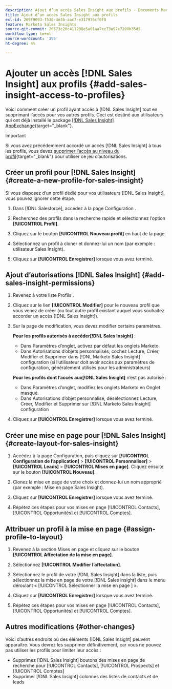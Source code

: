 ```yaml
---
description: Ajout d’un accès Sales Insight aux profils - Documents Marketo - Documentation du produit
title: Ajout d’un accès Sales Insight aux profils
exl-id: 269f9093-f530-4e3b-aac7-e317976cf0f0
feature: Marketo Sales Insights
source-git-commit: 26573c20c411208e5a01aa7ec73a97e7208b35d5
workflow-type: tm+mt
source-wordcount: '395'
ht-degree: 4%

---
```


# Ajouter un accès [!DNL Sales Insight] aux profils {#add-sales-insight-access-to-profiles}

Voici comment créer un profil ayant accès à [!DNL Sales Insight] tout en supprimant l’accès pour vos autres profils. Ceci est destiné aux utilisateurs qui ont déjà installé le package [[!DNL Sales Insight] AppExchange](/help/marketo/product-docs/marketo-sales-insight/msi-for-salesforce/installation/install-marketo-sales-insight-package-in-salesforce-appexchange.md){target="_blank"}.

>[!IMPORTANT]
>
>Si vous avez précédemment accordé un accès [!DNL Sales Insight] à tous les profils, vous devez [supprimer l’accès au niveau du profil](/help/marketo/product-docs/marketo-sales-insight/msi-for-salesforce/configuration/remove-sales-insight-access.md){target="_blank"} pour utiliser ce jeu d’autorisations.

## Créer un profil pour [!DNL Sales Insight] {#create-a-new-profile-for-sales-insight}

Si vous disposez d’un profil dédié pour vos utilisateurs [!DNL Sales Insight], vous pouvez ignorer cette étape.

1. Dans [!DNL Salesforce], accédez à la page Configuration .

1. Recherchez des profils dans la recherche rapide et sélectionnez l’option **[!UICONTROL Profil]**.

1. Cliquez sur le bouton **[!UICONTROL Nouveau profil]** en haut de la page.

1. Sélectionnez un profil à cloner et donnez-lui un nom (par exemple : utilisateur Sales Insight).

1. Cliquez sur **[!UICONTROL Enregistrer]** lorsque vous avez terminé.

## Ajout d’autorisations [!DNL Sales Insight] {#add-sales-insight-permissions}

1. Revenez à votre liste Profils .

1. Cliquez sur le lien **[!UICONTROL Modifier]** pour le nouveau profil que vous venez de créer (ou tout autre profil existant auquel vous souhaitez accorder un accès [!DNL Sales Insight]).

1. Sur la page de modification, vous devez modifier certains paramètres.

   **Pour les profils autorisés à accéder[!DNL Sales Insight]** :

   * Dans Paramètres d’onglet, activez par défaut les onglets Marketo
   * Dans Autorisations d’objets personnalisés, cochez Lecture, Créer, Modifier et Supprimer dans [!DNL Marketo Sales Insight] configuration (si l’utilisateur doit avoir accès aux paramètres de configuration, généralement utilisés pour les administrateurs)

   **Pour les profils dont l’accès aux[!DNL Sales Insight]** n’est pas autorisé :

   * Dans Paramètres d’onglet, modifiez les onglets Marketo en Onglet masqué.
   * Dans Autorisations d’objet personnalisé, désélectionnez Lecture, Créer, Modifier et Supprimer sur [!DNL Marketo Sales Insight] configuration

1. Cliquez sur **[!UICONTROL Enregistrer]** lorsque vous avez terminé.

## Créer une mise en page pour [!DNL Sales Insight] {#create-layout-for-sales-insight}

1. Accédez à la page Configuration, puis cliquez sur **[!UICONTROL Configuration de l’application]** > **[!UICONTROL Personnaliser]** > **[!UICONTROL Leads]** > **[!UICONTROL Mises en page]**. Cliquez ensuite sur le bouton **[!UICONTROL Nouveau]**.

1. Clonez la mise en page de votre choix et donnez-lui un nom approprié (par exemple : Mise en page Sales Insight).

1. Cliquez sur **[!UICONTROL Enregistrer]** lorsque vous avez terminé.

1. Répétez ces étapes pour vos mises en page [!UICONTROL Contacts], [!UICONTROL Opportunités] et [!UICONTROL Comptes].

## Attribuer un profil à la mise en page {#assign-profile-to-layout}

1. Revenez à la section Mises en page et cliquez sur le bouton **[!UICONTROL Affectation de la mise en page]**.

1. Sélectionnez **[!UICONTROL Modifier l’affectation]**.

1. Sélectionnez le profil de votre [!DNL Sales Insight] dans la liste, puis sélectionnez la mise en page de votre [!DNL Sales insight] dans le menu déroulant « [!UICONTROL  Sélectionner la mise en page ] ».

1. Cliquez sur **[!UICONTROL Enregistrer]** lorsque vous avez terminé.

1. Répétez ces étapes pour vos mises en page [!UICONTROL Contacts], [!UICONTROL Opportunités] et [!UICONTROL Comptes].

## Autres modifications {#other-changes}

Voici d’autres endroits où des éléments [!DNL Sales Insight] peuvent apparaître. Vous devrez les supprimer définitivement, car vous ne pouvez pas utiliser les profils pour limiter leur accès :

* Supprimez [!DNL Sales Insight] boutons des mises en page de recherche pour [!UICONTROL Contacts], [!UICONTROL Prospects] et [!UICONTROL Comptes]
* Supprimer [!DNL Sales Insight] colonnes des listes de contacts et de leads
